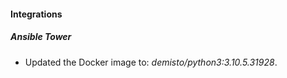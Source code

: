 #### Integrations
##### Ansible Tower
- Updated the Docker image to: *demisto/python3:3.10.5.31928*.
